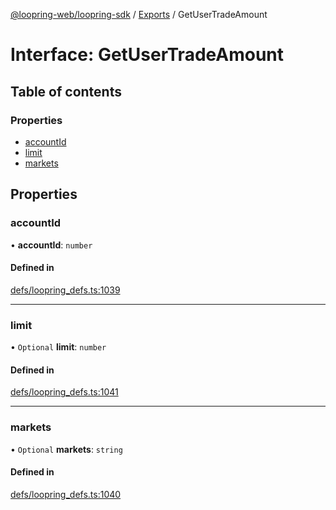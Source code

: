 [@loopring-web/loopring-sdk](../README.md) / [Exports](../modules.md) / GetUserTradeAmount

# Interface: GetUserTradeAmount

## Table of contents

### Properties

- [accountId](GetUserTradeAmount.md#accountid)
- [limit](GetUserTradeAmount.md#limit)
- [markets](GetUserTradeAmount.md#markets)

## Properties

### accountId

• **accountId**: `number`

#### Defined in

[defs/loopring_defs.ts:1039](https://github.com/Loopring/loopring_sdk/blob/077bca2/src/defs/loopring_defs.ts#L1039)

___

### limit

• `Optional` **limit**: `number`

#### Defined in

[defs/loopring_defs.ts:1041](https://github.com/Loopring/loopring_sdk/blob/077bca2/src/defs/loopring_defs.ts#L1041)

___

### markets

• `Optional` **markets**: `string`

#### Defined in

[defs/loopring_defs.ts:1040](https://github.com/Loopring/loopring_sdk/blob/077bca2/src/defs/loopring_defs.ts#L1040)
